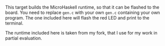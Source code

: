 
This target builds the MicroHaskell runtime, so that it can be flashed to the board. You need to replace `gen.c` with your own `gen.c` containing your own program. The one included here will flash the red LED and print to the terminal.

The runtime included here is taken from my fork, that I use for my work in partial evaluation.